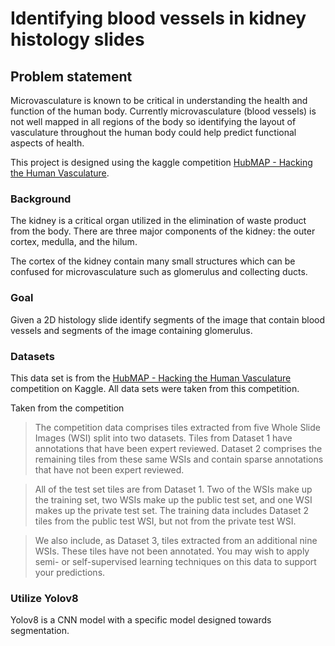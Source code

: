 # Identifying blood vessels in kidney histology slides

## Problem statement
Microvasculature is known to be critical in understanding the health and function of the human body. Currently microvasculature (blood vessels) is not well mapped in all regions of the body so identifying the layout of vasculature throughout the human body could help predict functional aspects of health.

This project is designed using the kaggle competition [HubMAP - Hacking the Human Vasculature](https://www.kaggle.com/competitions/hubmap-hacking-the-human-vasculature).

### Background
The kidney is a critical organ utilized in the elimination of waste product from the body. There are three major components of the kidney: the outer cortex, medulla, and the hilum.

The cortex of the kidney contain many small structures which can be confused for microvasculature such as glomerulus and collecting ducts.

### Goal
Given a 2D histology slide identify segments of the image that contain blood vessels and segments of the image containing glomerulus.

### Datasets

This data set is from the [HubMAP - Hacking the Human Vasculature](https://www.kaggle.com/competitions/hubmap-hacking-the-human-vasculature) competition on Kaggle. All data sets were taken from this competition. 

Taken from the competition


>The competition data comprises tiles extracted from five Whole Slide Images (WSI) split into two datasets. Tiles from Dataset 1 have annotations that have been expert reviewed. Dataset 2 comprises the remaining tiles from these same WSIs and contain sparse annotations that have not been expert reviewed.

>All of the test set tiles are from Dataset 1.
Two of the WSIs make up the training set, two WSIs make up the public test set, and one WSI makes up the private test set.
The training data includes Dataset 2 tiles from the public test WSI, but not from the private test WSI.

>We also include, as Dataset 3, tiles extracted from an additional nine WSIs. These tiles have not been annotated. You may wish to apply semi- or self-supervised learning techniques on this data to support your predictions.

### Utilize Yolov8
Yolov8 is a CNN model with a specific model designed towards segmentation.
